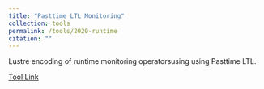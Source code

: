 ```yaml
---
title: "Pasttime LTL Monitoring"
collection: tools
permalink: /tools/2020-runtime
citation: ""
---
```


Lustre encoding of runtime monitoring operatorsusing using Pasttime LTL.


[Tool Link](https://github.com/farif/Pastim-LTL-Runtime-Verification)